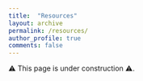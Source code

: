 ```yaml
---
title:  "Resources"
layout: archive
permalink: /resources/
author_profile: true
comments: false
---
```


:warning: This page is under construction ⚠️.
